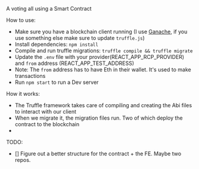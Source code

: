 A voting all using a Smart Contract

How to use:

- Make sure you have a blockchain client running (I use [Ganache](http://truffleframework.com/ganache/), if you use something else make sure to update `truffle.js`)
- Install dependencies: `npm install`
- Compile and run truffle migrations: `truffle compile && truffle migrate`
- Update the `.env` file with your provider(REACT_APP_RCP_PROVIDER) and `from` address (REACT_APP_TEST_ADDRESS)
- Note: The `from` address has to have Eth in their wallet. It's used to make transactions
- Run `npm start` to run a Dev server

How it works:
- The Truffle framework takes care of compiling and creating the Abi files to interact with our client
- When we migrate it, the migration files run. Two of which deploy the contract to the blockchain
- 

TODO:
- [] Figure out a better structure for the contract + the FE. Maybe two repos.